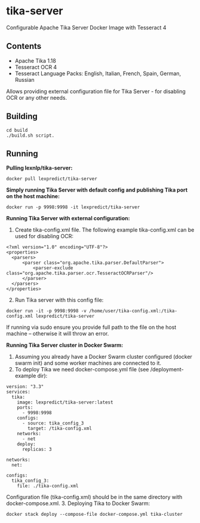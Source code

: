 # tika-server

Configurable Apache Tika Server Docker Image with Tesseract 4

## Contents
- Apache Tika 1.18
- Tesseract OCR 4
- Tesseract Language Packs: English, Italian, French, Spain, German, Russian

Allows providing external configuration file for Tika Server - for disabling OCR or any other needs.

## Building

```
cd build
./build.sh script.
```

## Running

**Pulling lexnlp/tika-server:**
```
docker pull lexpredict/tika-server
```



**Simply running Tika Server with default config and publishing Tika port on the host machine:**
```
docker run -p 9998:9998 -it lexpredict/tika-server
``` 

**Running Tika Server with external configuration:**
1. Create tika-config.xml file.
The following example tika-config.xml can be used for disabling OCR:
```
<?xml version="1.0" encoding="UTF-8"?>
<properties>
  <parsers>
      <parser class="org.apache.tika.parser.DefaultParser">
          <parser-exclude class="org.apache.tika.parser.ocr.TesseractOCRParser"/>
      </parser>
  </parsers>
</properties>
```
2. Run Tika server with this config file:
```
docker run -it -p 9998:9998 -v /home/user/tika-config.xml:/tika-config.xml lexpredict/tika-server
```
If running via sudo ensure you provide full path to the file on the host machine – otherwise it will throw an error.


**Running Tika Server cluster in Docker Swarm:**
1. Assuming you already have a Docker Swarm cluster configured (docker swarm init) and some worker machines are connected to it.
2. To deploy Tika we need docker-compose.yml file (see /deployment-example dir):
```
version: "3.3"
services:
  tika:
    image: lexpredict/tika-server:latest
    ports:
      - 9998:9998
    configs:
      - source: tika_config_3
        target: /tika-config.xml
    networks:
      - net
    deploy:
      replicas: 3

networks:
  net:

configs:
  tika_config_3:
    file: ./tika-config.xml

```
Configuration file (tika-config.xml) should be in the same directory with docker-compose.xml.
3. Deploying Tika to Docker Swarm: 
```
docker stack deploy --compose-file docker-compose.yml tika-cluster
```